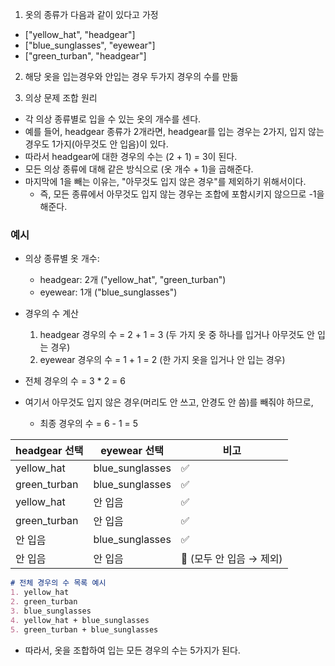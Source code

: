 1. 옷의 종류가 다음과 같이 있다고 가정
- ["yellow_hat", "headgear"]
- ["blue_sunglasses", "eyewear"]
- ["green_turban", "headgear"]

2. 해당 옷을 입는경우와 안입는 경우 두가지 경우의 수를 만듦

3. 의상 문제 조합 원리
- 각 의상 종류별로 입을 수 있는 옷의 개수를 센다.
- 예를 들어, headgear 종류가 2개라면, headgear를 입는 경우는 2가지, 입지 않는 경우도 1가지(아무것도 안 입음)이 있다.
- 따라서 headgear에 대한 경우의 수는 (2 + 1) = 3이 된다.
- 모든 의상 종류에 대해 같은 방식으로 (옷 개수 + 1)을 곱해준다.
- 마지막에 1을 빼는 이유는, "아무것도 입지 않은 경우"를 제외하기 위해서이다.
  - 즉, 모든 종류에서 아무것도 입지 않는 경우는 조합에 포함시키지 않으므로 -1을 해준다.

### 예시

- 의상 종류별 옷 개수:
  - headgear: 2개 ("yellow_hat", "green_turban")
  - eyewear: 1개 ("blue_sunglasses")

- 경우의 수 계산
  1. headgear 경우의 수 = 2 + 1 = 3 (두 가지 옷 중 하나를 입거나 아무것도 안 입는 경우)
  2. eyewear 경우의 수 = 1 + 1 = 2 (한 가지 옷을 입거나 안 입는 경우)

- 전체 경우의 수 = 3 * 2 = 6

- 여기서 아무것도 입지 않은 경우(머리도 안 쓰고, 안경도 안 씀)를 빼줘야 하므로,
  - 최종 경우의 수 = 6 - 1 = 5

| headgear 선택 | eyewear 선택 | 비고 |
|---------------|---------------|------|
| yellow_hat    | blue_sunglasses | ✅ |
| green_turban  | blue_sunglasses | ✅ |
| yellow_hat    | 안 입음 | ✅ |
| green_turban  | 안 입음 | ✅ |
| 안 입음 | blue_sunglasses | ✅ |
| 안 입음 | 안 입음 | 🚫 (모두 안 입음 → 제외) |

```markdown
# 전체 경우의 수 목록 예시
1. yellow_hat
2. green_turban
3. blue_sunglasses
4. yellow_hat + blue_sunglasses
5. green_turban + blue_sunglasses
```

- 따라서, 옷을 조합하여 입는 모든 경우의 수는 5가지가 된다.